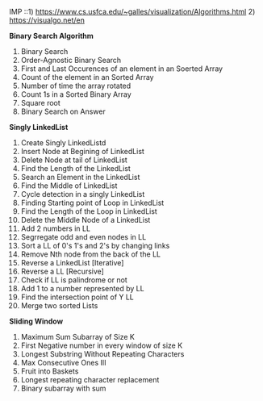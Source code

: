 IMP ::1)  https://www.cs.usfca.edu/~galles/visualization/Algorithms.html
      2) https://visualgo.net/en

      
**Binary Search Algorithm**
1) Binary Search
2) Order-Agnostic Binary Search
3) First and Last Occurences of an element in an Soerted Array
4) Count of the element in an Sorted Array
5) Number of time the array rotated
6) Count 1s in a Sorted Binary Array
7) Square root
8) Binary Search on Answer

**Singly LinkedList**
1) Create  Singly LinkedListd
2) Insert Node at Begining of LinkedList
3) Delete Node at tail of LinkedList
4) Find the Length of the LinkedList
5) Search an Element in the LinkedList
6) Find the Middle of LinkedList
7) Cycle detection in a singly LinkedList
8) Finding Starting point of Loop in LinkedList
9) Find the Length of the Loop in LinkedList
10) Delete the Middle Node of a LinkedList
11) Add 2 numbers in LL
12) Segrregate odd and even nodes in LL
13) Sort a LL of 0's 1's and 2's by changing links
14) Remove Nth node from the back of the LL
15) Reverse a LinkedList [Iterative]
16) Reverse a LL [Recursive]
17) Check if LL is palindrome or not
18) Add 1 to a number represented by LL
19) Find the intersection point of Y LL
20) Merge two sorted Lists

**Sliding Window**
1) Maximum Sum Subarray of Size K
2) First Negative number in every window of size K
3) Longest Substring Without Repeating Characters
4) Max Consecutive Ones III
5) Fruit into Baskets
6) Longest repeating character replacement
7) Binary subarray with sum

